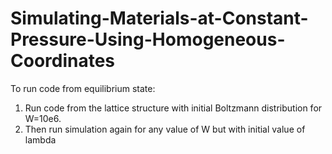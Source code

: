# Simulating-Materials-at-Constant-Pressure-Using-Homogeneous-Coordinates
To run code from equilibrium state:
1) Run code from the lattice structure with initial Boltzmann distribution for W=10e6.
2) Then run simulation again for any value of W but with initial value of lambda
